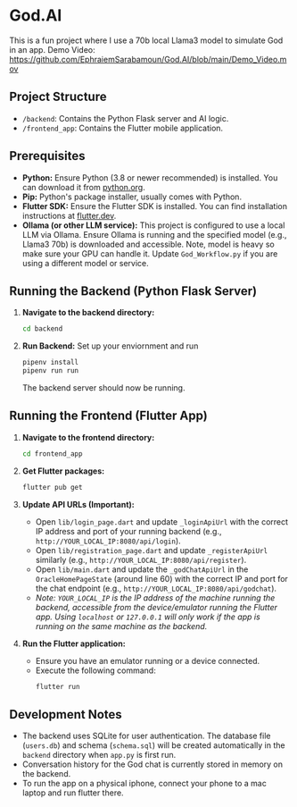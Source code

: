 # God.AI
This is a fun project where I use a 70b local Llama3 model to simulate God in an app.
Demo Video: https://github.com/EphraiemSarabamoun/God.AI/blob/main/Demo_Video.mov

## Project Structure

*   `/backend`: Contains the Python Flask server and AI logic.
*   `/frontend_app`: Contains the Flutter mobile application.

## Prerequisites

*   **Python:** Ensure Python (3.8 or newer recommended) is installed. You can download it from [python.org](https://www.python.org/).
*   **Pip:** Python's package installer, usually comes with Python.
*   **Flutter SDK:** Ensure the Flutter SDK is installed. You can find installation instructions at [flutter.dev](https://flutter.dev/docs/get-started/install).
*   **Ollama (or other LLM service):** This project is configured to use a local LLM via Ollama. Ensure Ollama is running and the specified model (e.g., Llama3 70b) is downloaded and accessible. Note, model is heavy so make sure your GPU can handle it. Update `God_Workflow.py` if you are using a different model or service.

## Running the Backend (Python Flask Server)

1.  **Navigate to the backend directory:**
    ```bash
    cd backend
    ```


2.  **Run Backend:**
    Set up your enviornment and run
    ```bash
    pipenv install
    pipenv run run
    ```
    The backend server should now be running.
## Running the Frontend (Flutter App)

1.  **Navigate to the frontend directory:**
    ```bash
    cd frontend_app
    ```

2.  **Get Flutter packages:**
    ```bash
    flutter pub get
    ```

3.  **Update API URLs (Important):**
    *   Open `lib/login_page.dart` and update `_loginApiUrl` with the correct IP address and port of your running backend (e.g., `http://YOUR_LOCAL_IP:8080/api/login`).
    *   Open `lib/registration_page.dart` and update `_registerApiUrl` similarly (e.g., `http://YOUR_LOCAL_IP:8080/api/register`).
    *   Open `lib/main.dart` and update the `_godChatApiUrl` in the `OracleHomePageState` (around line 60) with the correct IP and port for the chat endpoint (e.g., `http://YOUR_LOCAL_IP:8080/api/godchat`).
    *   *Note: `YOUR_LOCAL_IP` is the IP address of the machine running the backend, accessible from the device/emulator running the Flutter app. Using `localhost` or `127.0.0.1` will only work if the app is running on the same machine as the backend.*

4.  **Run the Flutter application:**
    *   Ensure you have an emulator running or a device connected.
    *   Execute the following command:
        ```bash
        flutter run
        ```

## Development Notes

*   The backend uses SQLite for user authentication. The database file (`users.db`) and schema (`schema.sql`) will be created automatically in the `backend` directory when `app.py` is first run.
*   Conversation history for the God chat is currently stored in memory on the backend.
*   To run the app on a physical iphone, connect your phone to a mac laptop and run flutter there.

